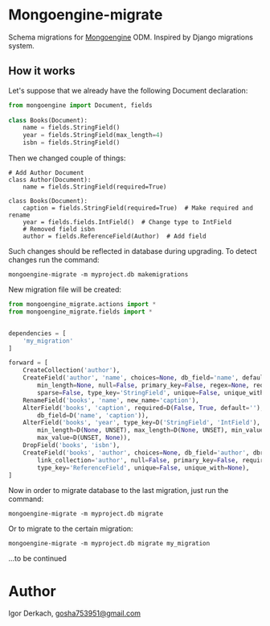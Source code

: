 # Mongoengine-migrate

Schema migrations for [Mongoengine](http://mongoengine.org/) ODM. Inspired by Django migrations system.

## How it works

Let's suppose that we already have the following Document declaration:

```python
from mongoengine import Document, fields
    
class Books(Document):
    name = fields.StringField()
    year = fields.StringField(max_length=4)
    isbn = fields.StringField()
```

Then we changed couple of things:

```
# Add Author Document
class Author(Document):
    name = fields.StringField(required=True)

class Books(Document):
    caption = fields.StringField(required=True)  # Make required and rename
    year = fields.fields.IntField()  # Change type to IntField
    # Removed field isbn
    author = fields.ReferenceField(Author)  # Add field
```

Such changes should be reflected in database during upgrading. To 
detect changes run the command:

```shell script
mongoengine-migrate -m myproject.db makemigrations
```

New migration file will be created:

```python
from mongoengine_migrate.actions import *
from mongoengine_migrate.fields import *


dependencies = [
    'my_migration'
]

forward = [
    CreateCollection('author'),
    CreateField('author', 'name', choices=None, db_field='name', default=None, max_length=None,
        min_length=None, null=False, primary_key=False, regex=None, required=True,
        sparse=False, type_key='StringField', unique=False, unique_with=None),
    RenameField('books', 'name', new_name='caption'),
    AlterField('books', 'caption', required=D(False, True, default=''), 
        db_field=D('name', 'caption')),
    AlterField('books', 'year', type_key=D('StringField', 'IntField'), regex=D(None, UNSET),
        min_length=D(None, UNSET), max_length=D(None, UNSET), min_value=D(UNSET, None), 
        max_value=D(UNSET, None)),
    DropField('books', 'isbn'),
    CreateField('books', 'author', choices=None, db_field='author', dbref=False, default=None,
        link_collection='author', null=False, primary_key=False, required=False, sparse=False,
        type_key='ReferenceField', unique=False, unique_with=None),
]
```

Now in order to migrate database to the last migration, just run the command:

```shell script
mongoengine-migrate -m myproject.db migrate
```

Or to migrate to the certain migration:

```shell script
mongoengine-migrate -m myproject.db migrate my_migration
```
...to be continued 

# Author

Igor Derkach, gosha753951@gmail.com